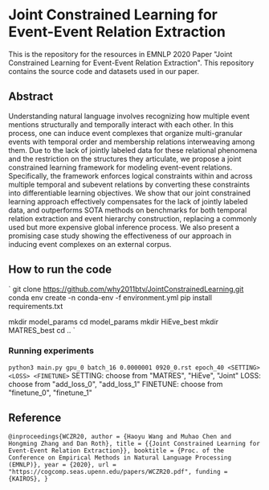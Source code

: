 # Joint Constrained Learning for Event-Event Relation Extraction

This is the repository for the resources in EMNLP 2020 Paper "Joint Constrained Learning for Event-Event Relation Extraction". This repository contains the source code and datasets used in our paper.

## Abstract

Understanding  natural  language  involves  recognizing  how  multiple  event  mentions  structurally and temporally interact with each other. In  this  process,  one  can  induce  event  complexes that organize multi-granular events with temporal  order  and  membership  relations  interweaving  among  them.   Due  to the  lack  of jointly  labeled  data  for  these  relational  phenomena  and  the  restriction  on  the  structures they articulate, we propose a joint constrained learning framework for modeling event-event relations. Specifically, the framework enforces logical constraints within and across multiple temporal and subevent relations by converting these  constraints  into  differentiable  learning objectives. We show that our joint constrained learning approach effectively compensates for the  lack  of  jointly  labeled  data,  and  outperforms SOTA methods on benchmarks for both temporal relation extraction and event hierarchy construction, replacing a commonly used but  more  expensive  global  inference  process. We also present a promising case study showing the effectiveness of our approach in inducing event complexes on an external corpus.

## How to run the code
`
git clone https://github.com/why2011btv/JointConstrainedLearning.git
conda env create -n conda-env -f environment.yml
pip install requirements.txt

mkdir model_params
cd model_params
mkdir HiEve_best
mkdir MATRES_best
cd ..
`
### Running experiments 
`python3 main.py gpu_0 batch_16 0.0000001 0920_0.rst epoch_40 <SETTING> <LOSS> <FINETUNE>`
SETTING: choose from "MATRES", "HiEve", "Joint"
LOSS: choose from "add_loss_0", "add_loss_1"
FINETUNE: choose from "finetune_0", "finetune_1"

## Reference
`@inproceedings{WCZR20,
    author = {Haoyu Wang and Muhao Chen and Hongming Zhang and Dan Roth},
    title = {{Joint Constrained Learning for Event-Event Relation Extraction}},
    booktitle = {Proc. of the Conference on Empirical Methods in Natural Language Processing (EMNLP)},
    year = {2020},
    url = "https://cogcomp.seas.upenn.edu/papers/WCZR20.pdf",
    funding = {KAIROS},
}`